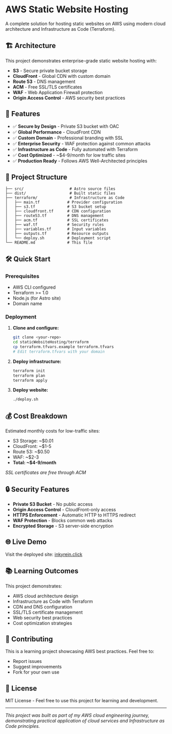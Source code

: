 # AWS Static Website Hosting

A complete solution for hosting static websites on AWS using modern cloud architecture and Infrastructure as Code (Terraform).

## 🏗️ Architecture

This project demonstrates enterprise-grade static website hosting with:

- **S3** - Secure private bucket storage
- **CloudFront** - Global CDN with custom domain
- **Route 53** - DNS management
- **ACM** - Free SSL/TLS certificates
- **WAF** - Web Application Firewall protection
- **Origin Access Control** - AWS security best practices

## 🚀 Features

- ✅ **Secure by Design** - Private S3 bucket with OAC
- ✅ **Global Performance** - CloudFront CDN
- ✅ **Custom Domain** - Professional branding with SSL
- ✅ **Enterprise Security** - WAF protection against common attacks
- ✅ **Infrastructure as Code** - Fully automated with Terraform
- ✅ **Cost Optimized** - ~$4-9/month for low traffic sites
- ✅ **Production Ready** - Follows AWS Well-Architected principles

## 📁 Project Structure

```
├── src/                    # Astro source files
├── dist/                   # Built static files
├── terraform/              # Infrastructure as Code
│   ├── main.tf            # Provider configuration
│   ├── s3.tf              # S3 bucket setup
│   ├── cloudfront.tf      # CDN configuration
│   ├── route53.tf         # DNS management
│   ├── acm.tf             # SSL certificates
│   ├── waf.tf             # Security rules
│   ├── variables.tf       # Input variables
│   ├── outputs.tf         # Resource outputs
│   └── deploy.sh          # Deployment script
└── README.md              # This file
```

## 🛠️ Quick Start

### Prerequisites
- AWS CLI configured
- Terraform >= 1.0
- Node.js (for Astro site)
- Domain name

### Deployment

1. **Clone and configure:**
   ```bash
   git clone <your-repo>
   cd staticWebsiteHosting/terraform
   cp terraform.tfvars.example terraform.tfvars
   # Edit terraform.tfvars with your domain
   ```

2. **Deploy infrastructure:**
   ```bash
   terraform init
   terraform plan
   terraform apply
   ```

3. **Deploy website:**
   ```bash
   ./deploy.sh
   ```

## 💰 Cost Breakdown

Estimated monthly costs for low-traffic sites:
- S3 Storage: ~$0.01
- CloudFront: ~$1-5
- Route 53: ~$0.50
- WAF: ~$2-3
- **Total: ~$4-9/month**

*SSL certificates are free through ACM*

## 🔒 Security Features

- **Private S3 Bucket** - No public access
- **Origin Access Control** - CloudFront-only access
- **HTTPS Enforcement** - Automatic HTTP to HTTPS redirect
- **WAF Protection** - Blocks common web attacks
- **Encrypted Storage** - S3 server-side encryption

## 🌐 Live Demo

Visit the deployed site: [inkyrein.click](https://inkyrein.click)

## 📚 Learning Outcomes

This project demonstrates:
- AWS cloud architecture design
- Infrastructure as Code with Terraform
- CDN and DNS configuration
- SSL/TLS certificate management
- Web security best practices
- Cost optimization strategies

## 🤝 Contributing

This is a learning project showcasing AWS best practices. Feel free to:
- Report issues
- Suggest improvements
- Fork for your own use

## 📄 License

MIT License - Feel free to use this project for learning and development.

---

*This project was built as part of my AWS cloud engineering journey, demonstrating practical application of cloud services and Infrastructure as Code principles.*
